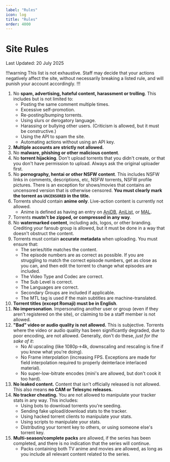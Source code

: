 ```yaml
---
label: "Rules"
icon: log
title: "Rules"
order: 4000
---
```

# Site Rules

Last Updated: 20 July 2025

!!!warning
This list is not exhaustive. Staff may decide that your actions negatively affect the site, without necessarily breaking a listed rule, and will punish your account accordingly.
!!!

1. No **spam, advertising, hateful content, harassment or trolling**. This includes but is not limited to:
   - Posting the same comment multiple times.
   - Excessive self-promotion.
   - Re-posting/bumping torrents.
   - Using slurs or derogatory language.
   - Harassing or bullying other users. (Criticism is allowed, but it must be constructive.)
   - Using the API to spam the site.
   - Automating actions without using an API key.
2. **Multiple accounts are strictly not allowed.**
3. No **malware, phishing or other malicious content**.
4. No **torrent hijacking**. Don't upload torrents that you didn't create, or that you don't have permission to upload. Always ask the original uploader first.
5. No **pornography, hentai or other NSFW content**. This includes NSFW links in comments, descriptions, etc, NSFW torrents, NSFW profile pictures. There is an exception for shows/movies that contains an uncensored version that is otherwise censored. **You must clearly mark the torrent as `UNCENSORED` in the title.**
6. Torrents should contain **anime only**. Live-action content is currently not allowed.
    - Anime is defined as having an entry on [AniDB](https://anidb.net/), [AniList](https://anilist.co/), or [MAL](https://myanimelist.net/).
7. Torrents **mustn't be zipped, or compressed in any way**.
8. No **watermarked content**, including ads, logos, or other branding. Crediting your fansub group is allowed, but it must be done in a way that doesn't obstruct the content.
9. Torrents must contain **accurate metadata** when uploading. You must ensure that:
    - The series/title matches the content.
    - The episode numbers are as correct as possible. If you are struggling to match the correct episode numbers, get as close as you can, and then edit the torrent to change what episodes are included.
    - The Video Type and Codec are correct.
    - The Sub Level is correct.
    - The Languages are correct.
    - Secondary Groups are included if applicable.
    - The MTL tag is used if the main subtitles are machine-translated.
10. **Torrent titles (except Romaji) must be in English**.
11. **No impersonation**. Impersonating another user or group (even if they aren't registered on the site), or claiming to be a staff member is not allowed.
12. **"Bad" video or audio quality is not allowed.** This is subjective. Torrents where the video or audio quality has been significantly degraded, due to poor encoding, are not allowed. Generally, don't do these, *just for the sake of it*:
    - No AI upscaling (like 1080p->4k, downscaling and rescaling is fine if you know what you're doing).
    - No Frame interpolation (increasing FPS. Exceptions are made for field interpolation required to properly deinterlace interlaced material).
    - No super-low-bitrate encodes (mini's are allowed, but don't cook it too hard).
13. **No leaked content.** Content that isn't officially released is not allowed. This also means **no CAM or Telesync releases.**
14. **No tracker cheating.** You are not allowed to manipulate your tracker stats in any way. This includes:
    - Using bots to download torrents you're seeding.
    - Sending fake upload/download stats to the tracker.
    - Using hacked torrent clients to manipulate your stats.
    - Using scripts to manipulate your stats.
    - Distributing your torrent key to others, or using someone else's torrent key.
15. **Multi-season/complete packs** are allowed, if the series has been completed, and there is no indication that the series will continue.
    - Packs containing both TV anime and movies are allowed, as long as you include all relevant content related to the series.
